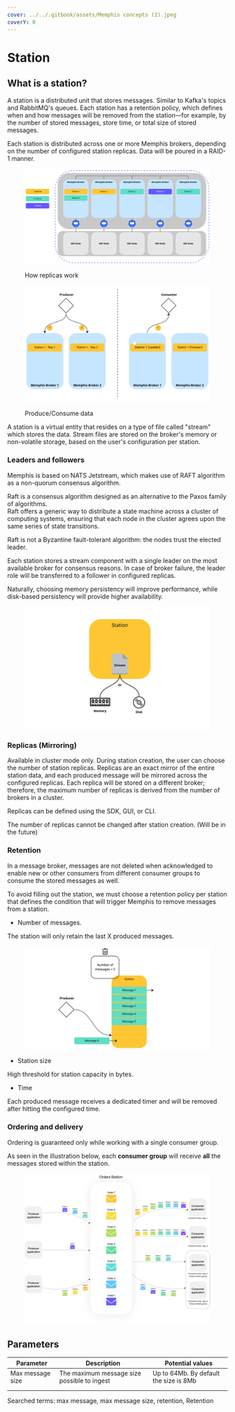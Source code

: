 ```yaml
---
cover: ../../.gitbook/assets/Memphis concepts (2).jpeg
coverY: 0
---
```


# Station

## What is a station?

A station is a distributed unit that stores messages. Similar to Kafka's topics and RabbitMQ's queues. Each station has a retention policy, which defines when and how messages will be removed from the station—for example, by the number of stored messages, store time, or total size of stored messages.

Each station is distributed across one or more Memphis brokers, depending on the number of configured station replicas. Data will be poured in a RAID-1 manner.

<figure><img src="../../.gitbook/assets/station.jpeg" alt=""><figcaption><p>How replicas work</p></figcaption></figure>

<figure><img src="../../.gitbook/assets/station_2.jpeg" alt=""><figcaption><p>Produce/Consume data</p></figcaption></figure>

A station is a virtual entity that resides on a type of file called "stream" which stores the data. Stream files are stored on the broker's memory or non-volatile storage, based on the user's configuration per station.&#x20;

### Leaders and followers

Memphis is based on NATS Jetstream, which makes use of RAFT algorithm as a non-quorum consensus algorithm.

Raft is a consensus algorithm designed as an alternative to the Paxos family of algorithms.\
Raft offers a generic way to distribute a state machine across a cluster of computing systems, ensuring that each node in the cluster agrees upon the same series of state transitions.

Raft is not a Byzantine fault-tolerant algorithm: the nodes trust the elected leader.

Each station stores a stream component with a single leader on the most available broker for consensus reasons. In case of broker failure, the leader role will be transferred to a follower in configured replicas.

Naturally, choosing memory persistency will improve performance, while disk-based persistency will provide higher availability.

<figure><img src="../../.gitbook/assets/stream.jpeg" alt=""><figcaption></figcaption></figure>

### Replicas (Mirroring)

Available in cluster mode only. During station creation, the user can choose the number of station replicas. Replicas are an exact mirror of the entire station data, and each produced message will be mirrored across the configured replicas. Each replica will be stored on a different broker; therefore, the maximum number of replicas is derived from the number of brokers in a cluster.

Replicas can be defined using the SDK, GUI, or CLI.

The number of replicas cannot be changed after station creation. (Will be in the future)

### Retention

In a message broker, messages are not deleted when acknowledged to enable new or other consumers from different consumer groups to consume the stored messages as well.

To avoid filling out the station, we must choose a retention policy per station that defines the condition that will trigger Memphis to remove messages from a station.

* Number of messages.

The station will only retain the last X produced messages.&#x20;

<figure><img src="../../.gitbook/assets/retention.jpeg" alt=""><figcaption></figcaption></figure>

* Station size

High threshold for station capacity in bytes.

* Time

Each produced message receives a dedicated timer and will be removed after hitting the configured time.

### Ordering and delivery

Ordering is guaranteed only while working with a single consumer group.

As seen in the illustration below, each **consumer group** will receive **all** the messages stored within the station.

<figure><img src="../../.gitbook/assets/ordering.jpeg" alt=""><figcaption></figcaption></figure>

## Parameters

| Parameter        | Description                                 | Potential values                       |
| ---------------- | ------------------------------------------- | -------------------------------------- |
| Max message size | The maximum message size possible to ingest | Up to 64Mb. By default the size is 8Mb |
|                  |                                             |                                        |
|                  |                                             |                                        |

Searched terms: max message, max message size, retention, Retention
